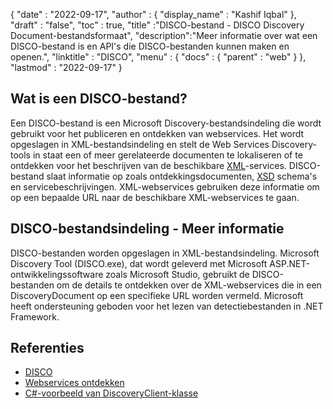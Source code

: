 {
  "date" : "2022-09-17",
  "author" : {
    "display_name" : "Kashif Iqbal"
},
  "draft" : "false",
  "toc" : true,
  "title" :"DISCO-bestand - DISCO Discovery Document-bestandsformaat",
  "description":"Meer informatie over wat een DISCO-bestand is en API's die DISCO-bestanden kunnen maken en openen.",
  "linktitle" : "DISCO",
  "menu" : {
    "docs" : {
      "parent" : "web"
}
},
  "lastmod" : "2022-09-17"
}

## Wat is een DISCO-bestand?

Een DISCO-bestand is een Microsoft Discovery-bestandsindeling die wordt gebruikt voor het publiceren en ontdekken van webservices. Het wordt opgeslagen in XML-bestandsindeling en stelt de Web Services Discovery-tools in staat een of meer gerelateerde documenten te lokaliseren of te ontdekken voor het beschrijven van de beschikbare [XML](/nl/web/xml/)-services. DISCO-bestand slaat informatie op zoals ontdekkingsdocumenten, [XSD](/programming/xsd/) schema's en servicebeschrijvingen. XML-webservices gebruiken deze informatie om op een bepaalde URL naar de beschikbare XML-webservices te gaan.

## DISCO-bestandsindeling - Meer informatie

DISCO-bestanden worden opgeslagen in XML-bestandsindeling. Microsoft Discovery Tool (DISCO.exe), dat wordt geleverd met Microsoft ASP.NET-ontwikkelingssoftware zoals Microsoft Studio, gebruikt de DISCO-bestanden om de details te ontdekken over de XML-webservices die in een DiscoveryDocument op een specifieke URL worden vermeld. Microsoft heeft ondersteuning geboden voor het lezen van detectiebestanden in .NET Framework.

## Referenties

* [DISCO](https://appsource.microsoft.com/en-us/product/office/WA104381894)
* [Webservices ontdekken](https://en.wikipedia.org/wiki/Web_Services_Discovery)
* [C#-voorbeeld van DiscoveryClient-klasse](https://learn.microsoft.com/en-us/dotnet/api/system.web.services.discovery.discoveryclientprotocol?view=netframework-4.8)

